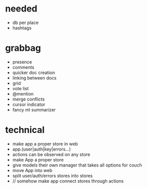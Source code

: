 # needed

- db per place
- hashtags

# grabbag

  - presence
  - comments
  - quicker doc creation
  - linking between docs
  - grid
  - vote list
  - @mention
  - merge conflicts
  - cursor indicator
  - fancy ml summarizer

# technical

- make app a proper store in web
- app.(user|auth|key|errors...)
- actions can be observed on any store
- make App a proper store
- give models their own manager that takes all options for couch
- move App into web
- split user/auth/errors stores into stores
- // somehow make app connect stores through actions
